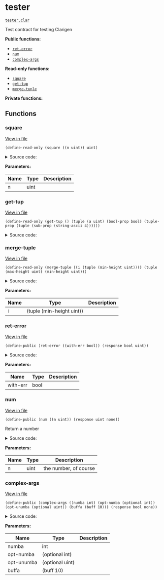 # tester

[`tester.clar`](../../contracts/tester.clar)

Test contract for testing Clarigen

**Public functions:**

- [`ret-error`](#ret-error)
- [`num`](#num)
- [`complex-args`](#complex-args)

**Read-only functions:**

- [`square`](#square)
- [`get-tup`](#get-tup)
- [`merge-tuple`](#merge-tuple)

**Private functions:**

## Functions

### square

[View in file](../../contracts/tester.clar#L7)

`(define-read-only (square ((n uint)) uint)`

<details>
  <summary>Source code:</summary>

```clarity
(define-read-only (square (n uint)) (* n n))
```

</details>

**Parameters:**

| Name | Type | Description |
| ---- | ---- | ----------- |
| n    | uint |             |

### get-tup

[View in file](../../contracts/tester.clar#L9)

`(define-read-only (get-tup () (tuple (a uint) (bool-prop bool) (tuple-prop (tuple (sub-prop (string-ascii 4))))))`

<details>
  <summary>Source code:</summary>

```clarity
(define-read-only (get-tup) {
  a: u1,
  bool-prop: true,
  tuple-prop: {
    sub-prop: "asdf"
  }
})
```

</details>

### merge-tuple

[View in file](../../contracts/tester.clar#L17)

`(define-read-only (merge-tuple ((i (tuple (min-height uint)))) (tuple (max-height uint) (min-height uint)))`

<details>
  <summary>Source code:</summary>

```clarity
(define-read-only (merge-tuple (i { min-height: uint }))
  (merge i { max-height: u100000 })
)
```

</details>

**Parameters:**

| Name | Type                      | Description |
| ---- | ------------------------- | ----------- |
| i    | (tuple (min-height uint)) |             |

### ret-error

[View in file](../../contracts/tester.clar#L21)

`(define-public (ret-error ((with-err bool)) (response bool uint))`

<details>
  <summary>Source code:</summary>

```clarity
(define-public (ret-error (with-err bool))
  (if with-err (err u1) (ok true))
)
```

</details>

**Parameters:**

| Name     | Type | Description |
| -------- | ---- | ----------- |
| with-err | bool |             |

### num

[View in file](../../contracts/tester.clar#L28)

`(define-public (num ((n uint)) (response uint none))`

Return a number

<details>
  <summary>Source code:</summary>

```clarity
(define-public (num (n uint)) (ok n))
```

</details>

**Parameters:**

| Name | Type | Description           |
| ---- | ---- | --------------------- |
| n    | uint | the number, of course |

### complex-args

[View in file](../../contracts/tester.clar#L30)

`(define-public (complex-args ((numba int) (opt-numba (optional int)) (opt-unumba (optional uint)) (buffa (buff 10))) (response bool none))`

<details>
  <summary>Source code:</summary>

```clarity
(define-public (complex-args
  (numba int)
  (opt-numba (optional int))
  (opt-unumba (optional uint))
  (buffa (buff 10))
  )
  (ok true)
)
```

</details>

**Parameters:**

| Name       | Type            | Description |
| ---------- | --------------- | ----------- |
| numba      | int             |             |
| opt-numba  | (optional int)  |             |
| opt-unumba | (optional uint) |             |
| buffa      | (buff 10)       |             |
